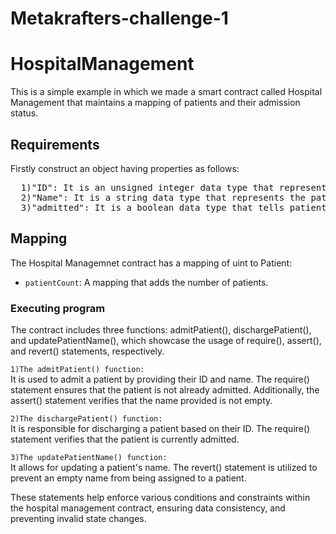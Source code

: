# Metakrafters-challenge-1

# HospitalManagement
This is a simple example in which we made a  smart contract called Hospital Management that maintains a mapping of patients and their admission status.                         
## Requirements 
Firstly construct an object having properties as follows:                                                                                                                        
<pre>
  1)"ID": It is an unsigned integer data type that represents the patient id.
  2)"Name": It is a string data type that represents the patient's name.
  3)"admitted": It is a boolean data type that tells patient is admitted or not.
</pre>

## Mapping
The Hospital Managemnet contract has a mapping of uint to Patient:
   - `patientCount`: A mapping that adds the number of patients.


### Executing program

The contract includes three functions: admitPatient(), dischargePatient(), and updatePatientName(), which showcase the usage of require(), assert(), and revert() statements, respectively.

`1)The admitPatient() function:` <br>It is used to admit a patient by providing their ID and name. The require() statement ensures that the patient is not already admitted. Additionally, the assert() statement verifies that the name provided is not empty.

`2)The dischargePatient() function:`<br> It is responsible for discharging a patient based on their ID. The require() statement verifies that the patient is currently admitted.

`3)The updatePatientName() function:`<br> It allows for updating a patient's name. The revert() statement is utilized to prevent an empty name from being assigned to a patient.

These statements help enforce various conditions and constraints within the hospital management contract, ensuring data consistency, and preventing invalid state changes.
